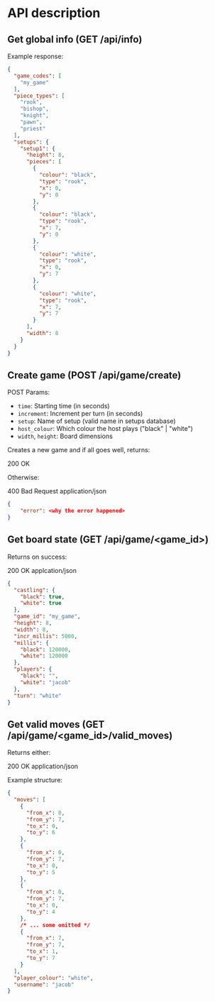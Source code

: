 # API description

## Get global info (GET /api/info)

Example response:

```json
{
  "game_codes": [
    "my_game"
  ],
  "piece_types": [
    "rook",
    "bishop",
    "knight",
    "pawn",
    "priest"
  ],
  "setups": {
    "setup1": {
      "height": 8,
      "pieces": [
        {
          "colour": "black",
          "type": "rook",
          "x": 0,
          "y": 0
        },
        {
          "colour": "black",
          "type": "rook",
          "x": 7,
          "y": 0
        },
        {
          "colour": "white",
          "type": "rook",
          "x": 0,
          "y": 7
        },
        {
          "colour": "white",
          "type": "rook",
          "x": 7,
          "y": 7
        }
      ],
      "width": 8
    }
  }
}
```

## Create game (POST /api/game/create)

POST Params:
 - `time`: Starting time (in seconds)
 - `increment`: Increment per turn (in seconds)
 - `setup`: Name of setup (valid name in setups database)
 - `host_colour`: Which colour the host plays ("black" | "white")
 - `width`, `height`: Board dimensions

Creates a new game and if all goes well, returns:

200 OK

Otherwise:

400 Bad Request
application/json

```json
{
    "error": <why the error happened>
}
```

## Get board state (GET /api/game/<game_id>)

Returns on success:

200 OK
applcation/json

```json
{
  "castling": {
    "black": true,
    "white": true
  },
  "game_id": "my_game",
  "height": 8,
  "width": 8,
  "incr_millis": 5000,
  "millis": {
    "black": 120000,
    "white": 120000
  },
  "players": {
    "black": "",
    "white": "jacob"
  },
  "turn": "white"
}
```

## Get valid moves (GET /api/game/<game_id>/valid_moves)

Returns either:

200 OK
application/json

Example structure:

```json
{
  "moves": [
    {
      "from_x": 0,
      "from_y": 7,
      "to_x": 0,
      "to_y": 6
    },
    {
      "from_x": 0,
      "from_y": 7,
      "to_x": 0,
      "to_y": 5
    },
    {
      "from_x": 0,
      "from_y": 7,
      "to_x": 0,
      "to_y": 4
    },
    /* ... some omitted */
    {
      "from_x": 7,
      "from_y": 7,
      "to_x": 1,
      "to_y": 7
    }
  ],
  "player_colour": "white",
  "username": "jacob"
}
```